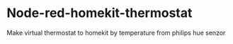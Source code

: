 # Node-red-homekit-thermostat
Make virtual thermostat to homekit by temperature from philips hue senzor
